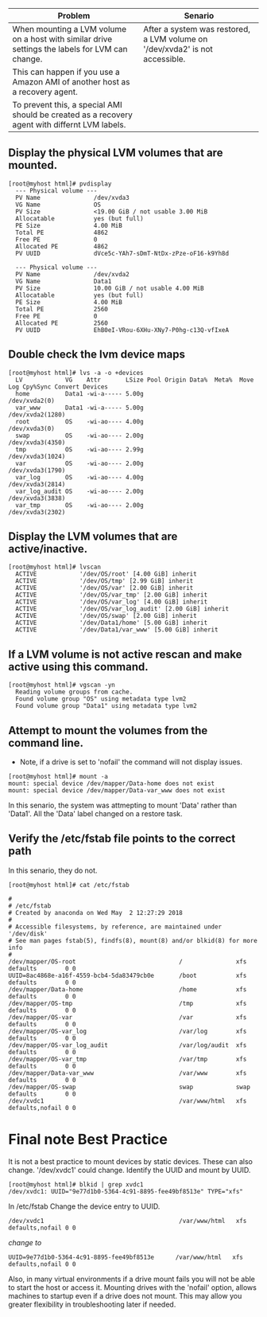 |Problem                                                                                            | Senario|
|---------------------------------------------------------------------------------------------------|-------------------------------------------------------------------|
When mounting a LVM volume on a host with similar drive settings the labels for LVM can change.     | After a system was restored, a LVM volume on '/dev/xvda2' is not accessible.|
This can happen if you use a Amazon AMI of another host as a recovery agent.                        | |
To prevent this, a special AMI should be created as a recovery agent with differnt LVM labels. 		  | |		 


## Display the physical LVM volumes that are mounted.

```
[root@myhost html]# pvdisplay
  --- Physical volume ---
  PV Name               /dev/xvda3
  VG Name               OS
  PV Size               <19.00 GiB / not usable 3.00 MiB
  Allocatable           yes (but full)
  PE Size               4.00 MiB
  Total PE              4862
  Free PE               0
  Allocated PE          4862
  PV UUID               dVce5c-YAh7-sDmT-NtDx-zPze-oF16-k9Yh8d

  --- Physical volume ---
  PV Name               /dev/xvda2
  VG Name               Data1
  PV Size               10.00 GiB / not usable 4.00 MiB
  Allocatable           yes (but full)
  PE Size               4.00 MiB
  Total PE              2560
  Free PE               0
  Allocated PE          2560
  PV UUID               EhB0eI-VRou-6XHu-XNy7-P0hg-c13Q-vfIxeA
```

## Double check the lvm device maps

```
[root@myhost html]# lvs -a -o +devices
  LV            VG    Attr       LSize Pool Origin Data%  Meta%  Move Log Cpy%Sync Convert Devices
  home          Data1 -wi-a----- 5.00g                                                     /dev/xvda2(0)
  var_www       Data1 -wi-a----- 5.00g                                                     /dev/xvda2(1280)
  root          OS    -wi-ao---- 4.00g                                                     /dev/xvda3(0)
  swap          OS    -wi-ao---- 2.00g                                                     /dev/xvda3(4350)
  tmp           OS    -wi-ao---- 2.99g                                                     /dev/xvda3(1024)
  var           OS    -wi-ao---- 2.00g                                                     /dev/xvda3(1790)
  var_log       OS    -wi-ao---- 4.00g                                                     /dev/xvda3(2814)
  var_log_audit OS    -wi-ao---- 2.00g                                                     /dev/xvda3(3838)
  var_tmp       OS    -wi-ao---- 2.00g                                                     /dev/xvda3(2302)
```

## Display the LVM volumes that are active/inactive.

```
[root@myhost html]# lvscan
  ACTIVE            '/dev/OS/root' [4.00 GiB] inherit
  ACTIVE            '/dev/OS/tmp' [2.99 GiB] inherit
  ACTIVE            '/dev/OS/var' [2.00 GiB] inherit
  ACTIVE            '/dev/OS/var_tmp' [2.00 GiB] inherit
  ACTIVE            '/dev/OS/var_log' [4.00 GiB] inherit
  ACTIVE            '/dev/OS/var_log_audit' [2.00 GiB] inherit
  ACTIVE            '/dev/OS/swap' [2.00 GiB] inherit
  ACTIVE            '/dev/Data1/home' [5.00 GiB] inherit
  ACTIVE            '/dev/Data1/var_www' [5.00 GiB] inherit
```


## If a LVM volume is not active rescan and make active using this command.

```
[root@myhost html]# vgscan -yn
  Reading volume groups from cache.
  Found volume group "OS" using metadata type lvm2
  Found volume group "Data1" using metadata type lvm2
```

## Attempt to mount the volumes from the command line.
* Note, if a drive is set to 'nofail' the command will not display issues.

```
[root@myhost html]# mount -a
mount: special device /dev/mapper/Data-home does not exist
mount: special device /dev/mapper/Data-var_www does not exist
```

In this senario, the system was attmepting to mount 'Data' rather than 'Data1'.
All the 'Data' label changed on a restore task.

## Verify the /etc/fstab file points to the correct path 

In this senario, they do not.

```
[root@myhost html]# cat /etc/fstab

#
# /etc/fstab
# Created by anaconda on Wed May  2 12:27:29 2018
#
# Accessible filesystems, by reference, are maintained under '/dev/disk'
# See man pages fstab(5), findfs(8), mount(8) and/or blkid(8) for more info
#
/dev/mapper/OS-root                             /               xfs     defaults        0 0
UUID=8ac4868e-a16f-4559-bcb4-5da83479cb0e       /boot           xfs     defaults        0 0
/dev/mapper/Data-home                           /home           xfs     defaults        0 0
/dev/mapper/OS-tmp                              /tmp            xfs     defaults        0 0
/dev/mapper/OS-var                              /var            xfs     defaults        0 0
/dev/mapper/OS-var_log                          /var/log        xfs     defaults        0 0
/dev/mapper/OS-var_log_audit                    /var/log/audit  xfs     defaults        0 0
/dev/mapper/OS-var_tmp                          /var/tmp        xfs     defaults        0 0
/dev/mapper/Data-var_www                        /var/www        xfs     defaults        0 0
/dev/mapper/OS-swap                             swap            swap    defaults        0 0
/dev/xvdc1                                      /var/www/html   xfs     defaults,nofail 0 0
```

# Final note Best Practice

It is not a best practice to mount devices by static devices. These can also change.
'/dev/xvdc1' could change. Identify the UUID and mount by UUID.

```
[root@myhost html]# blkid | grep xvdc1
/dev/xvdc1: UUID="9e77d1b0-5364-4c91-8895-fee49bf8513e" TYPE="xfs"
```

In /etc/fstab Change the device entry to UUID. 

```
/dev/xvdc1                                      /var/www/html   xfs     defaults,nofail 0 0
```
*change to*
```
UUID=9e77d1b0-5364-4c91-8895-fee49bf8513e      /var/www/html   xfs     defaults,nofail 0 0
```

Also, in many virtual environments if a drive mount fails you will not be able to start the host or access it.
Mounting drives with the 'nofail' option, allows machines to startup even if a drive does not mount. This may allow you greater flexibility in troubleshooting later if needed. 
